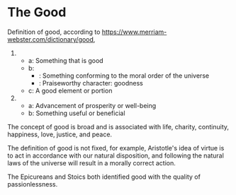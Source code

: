 # The Good

Definition of good, according to https://www.merriam-webster.com/dictionary/good, 


1)
   * a: Something that is good
   * b:
     * : Something conforming to the moral order of the universe
     * : Praiseworthy character: goodness
   * c: A good element or portion
2)
   * a: Advancement of prosperity or well-being
   * b: Something useful or beneficial 

The concept of good is broad and is associated with life, charity, continuity, happiness, love, justice, and peace. 

The definition of good is not fixed, for example, Aristotle's idea of virtue is to act in accordance with our natural disposition, and following the natural laws of the universe will result in a morally correct action. 

The Epicureans and Stoics both identified good with the quality of passionlessness. 


